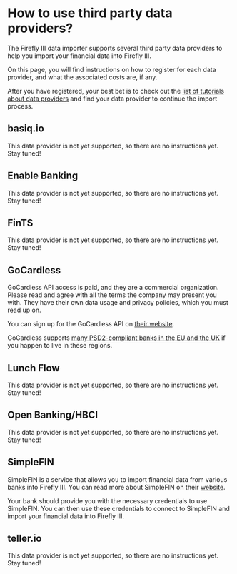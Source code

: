 # How to use third party data providers?

The Firefly III data importer supports several third party data providers to help you import your financial data into Firefly III.

On this page, you will find instructions on how to register for each data provider, and what the associated costs are, if any.

After you have registered, your best bet is to check out the [list of tutorials about data providers](../../../tutorials/data-importer/data-providers.md) and find your data provider to continue the import process.

## basiq.io

This data provider is not yet supported, so there are no instructions yet. Stay tuned!

## Enable Banking

This data provider is not yet supported, so there are no instructions yet. Stay tuned!

## FinTS

This data provider is not yet supported, so there are no instructions yet. Stay tuned!

## GoCardless

GoCardless API access is paid, and they are a commercial organization. Please read and agree with all the terms the company may present you with. They have their own data usage and privacy policies, which you must read up on.

You can sign up for the GoCardless API on [their website](https://bankaccountdata.gocardless.com/signup). 

GoCardless supports [many PSD2-compliant banks in the EU and the UK](https://nordigen.com/en/coverage/) if you happen to live in these regions.

## Lunch Flow

This data provider is not yet supported, so there are no instructions yet. Stay tuned!

## Open Banking/HBCI

This data provider is not yet supported, so there are no instructions yet. Stay tuned!

## SimpleFIN

SimpleFIN is a service that allows you to import financial data from various banks into Firefly III. You can read more about SimpleFIN on their [website](https://www.simplefin.org/).

Your bank should provide you with the necessary credentials to use SimpleFIN. You can then use these credentials to connect to SimpleFIN and import your financial data into Firefly III.

## teller.io

This data provider is not yet supported, so there are no instructions yet. Stay tuned!